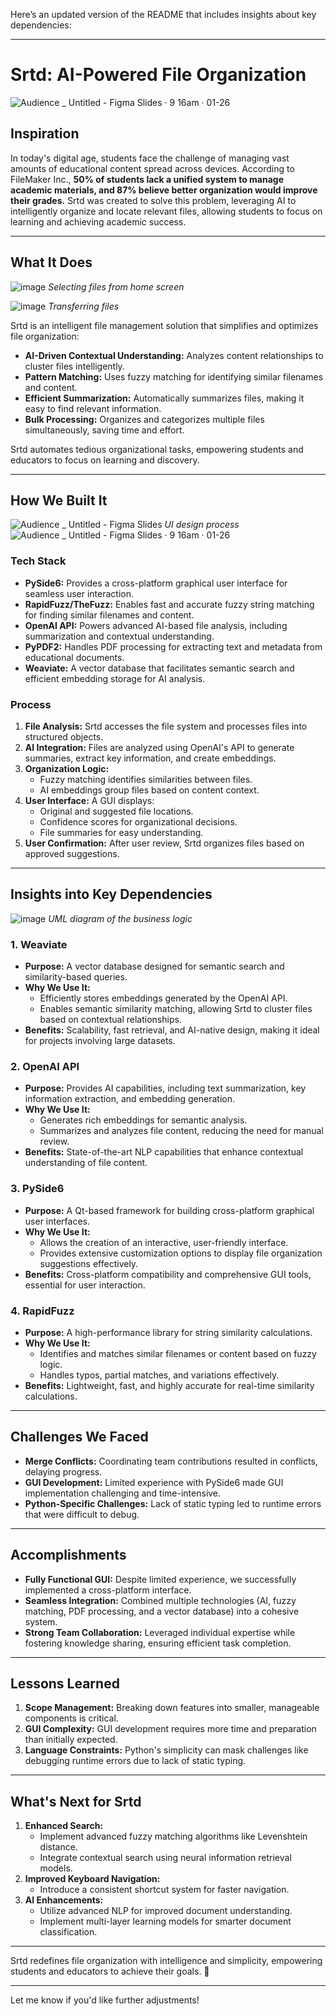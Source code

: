 Here’s an updated version of the README that includes insights about key dependencies:

---

# Srtd: AI-Powered File Organization
![Audience _ Untitled - Figma Slides · 9 16am · 01-26](https://github.com/user-attachments/assets/e01221cb-aded-451c-b889-13735fa53fff)

## Inspiration

In today's digital age, students face the challenge of managing vast amounts of educational content spread across devices. According to FileMaker Inc., **50% of students lack a unified system to manage academic materials, and 87% believe better organization would improve their grades.** Srtd was created to solve this problem, leveraging AI to intelligently organize and locate relevant files, allowing students to focus on learning and achieving academic success.

---

## What It Does
![image](https://github.com/user-attachments/assets/08c86c60-8b7e-405b-8aba-7fee6e1f2665)
_Selecting files from home screen_

![image](https://github.com/user-attachments/assets/4ce981a9-c70b-44f9-96a1-e7d38515ecce)
_Transferring files_

Srtd is an intelligent file management solution that simplifies and optimizes file organization:

- **AI-Driven Contextual Understanding:** Analyzes content relationships to cluster files intelligently.
- **Pattern Matching:** Uses fuzzy matching for identifying similar filenames and content.
- **Efficient Summarization:** Automatically summarizes files, making it easy to find relevant information.
- **Bulk Processing:** Organizes and categorizes multiple files simultaneously, saving time and effort.

Srtd automates tedious organizational tasks, empowering students and educators to focus on learning and discovery.

---

## How We Built It

![Audience _ Untitled - Figma Slides](https://github.com/user-attachments/assets/314f98bf-b822-4780-96d3-2be74b24816c)
_UI design process_
![Audience _ Untitled - Figma Slides · 9 16am · 01-26](https://github.com/user-attachments/assets/d8efea61-eb6b-4ceb-96f1-20c239410803)

### Tech Stack
- **PySide6:** Provides a cross-platform graphical user interface for seamless user interaction.
- **RapidFuzz/TheFuzz:** Enables fast and accurate fuzzy string matching for finding similar filenames and content.
- **OpenAI API:** Powers advanced AI-based file analysis, including summarization and contextual understanding.
- **PyPDF2:** Handles PDF processing for extracting text and metadata from educational documents.
- **Weaviate:** A vector database that facilitates semantic search and efficient embedding storage for AI analysis.

### Process
1. **File Analysis:** Srtd accesses the file system and processes files into structured objects.
2. **AI Integration:** Files are analyzed using OpenAI's API to generate summaries, extract key information, and create embeddings.
3. **Organization Logic:**
   - Fuzzy matching identifies similarities between files.
   - AI embeddings group files based on content context.
4. **User Interface:** A GUI displays:
   - Original and suggested file locations.
   - Confidence scores for organizational decisions.
   - File summaries for easy understanding.
5. **User Confirmation:** After user review, Srtd organizes files based on approved suggestions.

---

## Insights into Key Dependencies

![image](https://github.com/user-attachments/assets/c038cadf-81a1-4ecf-b45b-7ad69fe4eff4)
_UML diagram of the business logic_


### 1. **Weaviate**
   - **Purpose:** A vector database designed for semantic search and similarity-based queries.
   - **Why We Use It:** 
     - Efficiently stores embeddings generated by the OpenAI API.
     - Enables semantic similarity matching, allowing Srtd to cluster files based on contextual relationships.
   - **Benefits:** Scalability, fast retrieval, and AI-native design, making it ideal for projects involving large datasets.

### 2. **OpenAI API**
   - **Purpose:** Provides AI capabilities, including text summarization, key information extraction, and embedding generation.
   - **Why We Use It:**
     - Generates rich embeddings for semantic analysis.
     - Summarizes and analyzes file content, reducing the need for manual review.
   - **Benefits:** State-of-the-art NLP capabilities that enhance contextual understanding of file content.

### 3. **PySide6**
   - **Purpose:** A Qt-based framework for building cross-platform graphical user interfaces.
   - **Why We Use It:**
     - Allows the creation of an interactive, user-friendly interface.
     - Provides extensive customization options to display file organization suggestions effectively.
   - **Benefits:** Cross-platform compatibility and comprehensive GUI tools, essential for user interaction.

### 4. **RapidFuzz**
   - **Purpose:** A high-performance library for string similarity calculations.
   - **Why We Use It:**
     - Identifies and matches similar filenames or content based on fuzzy logic.
     - Handles typos, partial matches, and variations effectively.
   - **Benefits:** Lightweight, fast, and highly accurate for real-time similarity calculations.

---

## Challenges We Faced

- **Merge Conflicts:** Coordinating team contributions resulted in conflicts, delaying progress.
- **GUI Development:** Limited experience with PySide6 made GUI implementation challenging and time-intensive.
- **Python-Specific Challenges:** Lack of static typing led to runtime errors that were difficult to debug.

---

## Accomplishments

- **Fully Functional GUI:** Despite limited experience, we successfully implemented a cross-platform interface.
- **Seamless Integration:** Combined multiple technologies (AI, fuzzy matching, PDF processing, and a vector database) into a cohesive system.
- **Strong Team Collaboration:** Leveraged individual expertise while fostering knowledge sharing, ensuring efficient task completion.

---

## Lessons Learned

1. **Scope Management:** Breaking down features into smaller, manageable components is critical.
2. **GUI Complexity:** GUI development requires more time and preparation than initially expected.
3. **Language Constraints:** Python's simplicity can mask challenges like debugging runtime errors due to lack of static typing.

---

## What's Next for Srtd

1. **Enhanced Search:**
   - Implement advanced fuzzy matching algorithms like Levenshtein distance.
   - Integrate contextual search using neural information retrieval models.
2. **Improved Keyboard Navigation:**
   - Introduce a consistent shortcut system for faster navigation.
3. **AI Enhancements:**
   - Utilize advanced NLP for improved document understanding.
   - Implement multi-layer learning models for smarter document classification.

---

Srtd redefines file organization with intelligence and simplicity, empowering students and educators to achieve their goals. 🚀  

---

Let me know if you'd like further adjustments!

